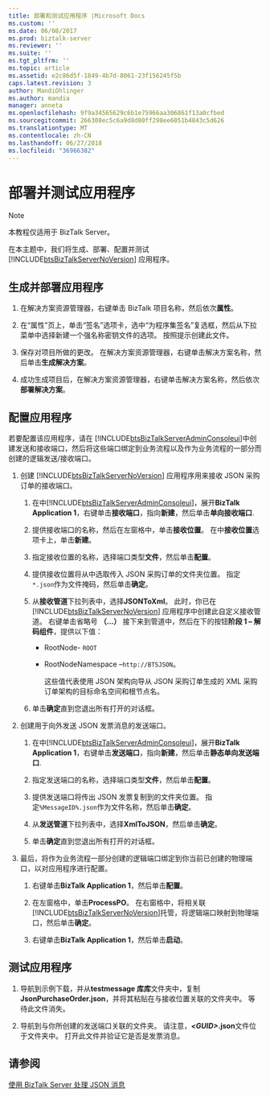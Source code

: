 ```yaml
---
title: 部署和测试应用程序 |Microsoft Docs
ms.custom: ''
ms.date: 06/08/2017
ms.prod: biztalk-server
ms.reviewer: ''
ms.suite: ''
ms.tgt_pltfrm: ''
ms.topic: article
ms.assetid: e2c86d5f-1849-4b7d-8061-23f156245f5b
caps.latest.revision: 3
author: MandiOhlinger
ms.author: mandia
manager: anneta
ms.openlocfilehash: 9f9a34565629c6b1e75966aa306861f13a0cfbed
ms.sourcegitcommit: 266308ec5c6a9d8d80ff298ee6051b4843c5d626
ms.translationtype: MT
ms.contentlocale: zh-CN
ms.lasthandoff: 06/27/2018
ms.locfileid: "36966382"
---
```

# <a name="deploy-and-test-the-application"></a>部署并测试应用程序
> [!NOTE]
>  本教程仅适用于 BizTalk Server。  
  
 在本主题中，我们将生成、部署、配置并测试 [!INCLUDE[btsBizTalkServerNoVersion](../includes/btsbiztalkservernoversion-md.md)] 应用程序。  
  
## <a name="build-and-deploy-the-application"></a>生成并部署应用程序  
  
1.  在解决方案资源管理器，右键单击 BizTalk 项目名称，然后依次**属性**。  
  
2.  在“属性”页上，单击“签名”选项卡，选中“为程序集签名”复选框，然后从下拉菜单中选择新建一个强名称密钥文件的选项。 按照提示创建此文件。  
  
3.  保存对项目所做的更改。 在解决方案资源管理器，右键单击解决方案名称，然后单击**生成解决方案**。  
  
4.  成功生成项目后，在解决方案资源管理器，右键单击解决方案名称，然后依次**部署解决方案**。  
  
## <a name="configure-the-application"></a>配置应用程序  
 若要配置该应用程序，请在 [!INCLUDE[btsBizTalkServerAdminConsoleui](../includes/btsbiztalkserveradminconsoleui-md.md)]中创建发送和接收端口，然后将这些端口绑定到业务流程以及作为业务流程的一部分而创建的逻辑发送/接收端口。  
  
1. 创建 [!INCLUDE[btsBizTalkServerNoVersion](../includes/btsbiztalkservernoversion-md.md)] 应用程序用来接收 JSON 采购订单的接收端口。  
  
   1. 在中[!INCLUDE[btsBizTalkServerAdminConsoleui](../includes/btsbiztalkserveradminconsoleui-md.md)]，展开**BizTalk Application 1**，右键单击**接收端口**，指向**新建**，然后单击**单向接收端口**.  
  
   2. 提供接收端口的名称，然后在左窗格中，单击**接收位置**。 在中**接收位置**选项卡上，单击**新建**。  
  
   3. 指定接收位置的名称，选择端口类型**文件**，然后单击**配置**。  
  
   4. 提供接收位置将从中选取传入 JSON 采购订单的文件夹位置。 指定`*.json`作为文件掩码，然后单击**确定**。  
  
   5. 从**接收管道**下拉列表中，选择**JSONToXml**。 此时，你已在 [!INCLUDE[btsBizTalkServerNoVersion](../includes/btsbiztalkservernoversion-md.md)] 应用程序中创建此自定义接收管道。 右键单击省略号 **（...）** 接下来到管道中，然后在下的按钮**阶段 1 – 解码组件**，提供以下值：  
  
      - RootNode- `ROOT`  
  
      - RootNodeNamespace –`http://BTSJSON`。  
  
        这些值代表使用 JSON 架构向导从 JSON 采购订单生成的 XML 采购订单架构的目标命名空间和根节点名。  
  
   6. 单击**确定**直到您退出所有打开的对话框。  
  
2. 创建用于向外发送 JSON 发票消息的发送端口。  
  
   1. 在中[!INCLUDE[btsBizTalkServerAdminConsoleui](../includes/btsbiztalkserveradminconsoleui-md.md)]，展开**BizTalk Application 1**，右键单击**发送端口**，指向**新建**，然后单击**静态单向发送端口**.  
  
   2. 指定发送端口的名称，选择端口类型**文件**，然后单击**配置**。  
  
   3. 提供发送端口将传出 JSON 发票复制到的文件夹位置。 指定`%MessageID%.json`作为文件名称，然后单击**确定**。  
  
   4. 从**发送管道**下拉列表中，选择**XmlToJSON**，然后单击**确定**。  
  
   5. 单击**确定**直到您退出所有打开的对话框。  
  
3. 最后，将作为业务流程一部分创建的逻辑端口绑定到你当前已创建的物理端口，以对应用程序进行配置。  
  
   1. 右键单击**BizTalk Application 1**，然后单击**配置**。  
  
   2. 在左窗格中，单击**ProcessPO**。 在右窗格中，将相关联[!INCLUDE[btsBizTalkServerNoVersion](../includes/btsbiztalkservernoversion-md.md)]托管，将逻辑端口映射到物理端口，然后单击**确定**。  
  
   3. 右键单击**BizTalk Application 1**，然后单击**启动**。  
  
## <a name="test-the-application"></a>测试应用程序  
  
1.  导航到示例下载，并从**testmessage 库库**文件夹中，复制**JsonPurchaseOrder.json**，并将其粘贴在与接收位置关联的文件夹中。 等待此文件消失。  
  
2.  导航到与你所创建的发送端口关联的文件夹。 请注意，***\<GUID\>*.json**文件位于文件夹中。 打开此文件并验证它是否是发票消息。  
  
## <a name="see-also"></a>请参阅  
 [使用 BizTalk Server 处理 JSON 消息](../core/processing-json-messages-using-biztalk-server.md)